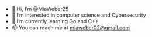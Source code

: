 - 👋 Hi, I’m @MiaWeber25
- 👀 I’m interested in computer science and Cybersecurity
- 🌱 I’m currently learning Go and C++
- 📫 You can reach me at miaweber02@gmail.com

<!---
MiaWeber25/MiaWeber25 is a ✨ special ✨ repository because its `README.md` (this file) appears on your GitHub profile.
You can click the Preview link to take a look at your changes.
--->
